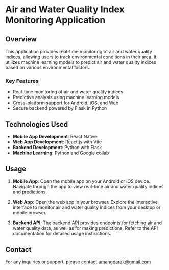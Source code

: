 # Air and Water Quality Index Monitoring Application

## Overview

This application provides real-time monitoring of air and water quality indices, allowing users to track environmental conditions in their area. It utilizes machine learning models to predict air and water quality indices based on various environmental factors.

### Key Features

- Real-time monitoring of air and water quality indices
- Predictive analysis using machine learning models
- Cross-platform support for Android, iOS, and Web
- Secure backend powered by Flask in Python

## Technologies Used

- **Mobile App Development**: React Native
- **Web App Development**: React.js with Vite
- **Backend Development**: Python with Flask
- **Machine Learning**: Python and Google collab

## Usage

1. **Mobile App**: Open the mobile app on your Android or iOS device. Navigate through the app to view real-time air and water quality indices and predictions.

2. **Web App**: Open the web app in your browser. Explore the interactive interface to monitor air and water quality indices from your desktop or mobile browser.

3. **Backend API**: The backend API provides endpoints for fetching air and water quality data, as well as for making predictions. Refer to the API documentation for detailed usage instructions.

## Contact

For any inquiries or support, please contact [umangdarak@gmail.com](mailto:umangdarak@gmail.com)
